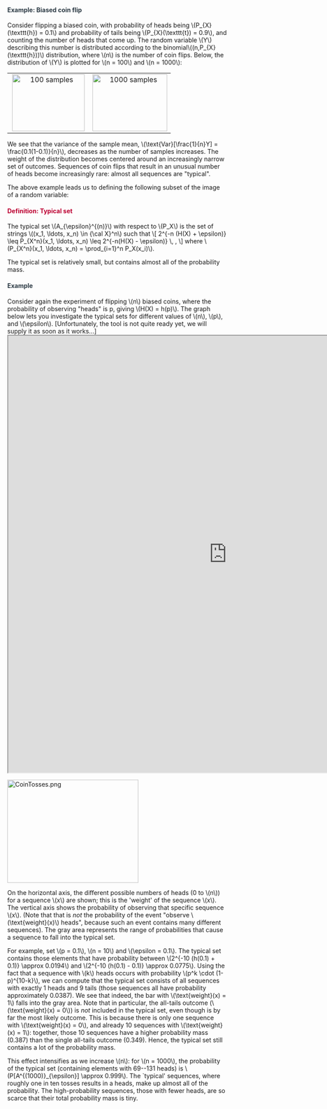<div class="content-box pad-box-mini border border-trbl border-round">
<h4 style="color: #2d3b45;"><strong>Example: Biased coin flip</strong></h4>
Consider flipping a biased coin, with probability of heads being \(P_{X}(\texttt{h}) = 0.1\) and probability of tails being \(P_{X}(\texttt{t}) = 0.9\), and counting the number of heads that come up. The random variable \(Y\) describing this number is distributed according to the binomial\((n,P_{X}(\texttt{h}))\) distribution, where \(n\) is the number of coin flips. Below, the distribution of \(Y\) is plotted for \(n = 100\) and \(n = 1000\):
<table style="border-collapse: collapse; width: 100%;">
<tbody>
<tr>
<td style="width: 50%;" align="center"><img src="https://canvas.uva.nl/courses/2205/files/208705/preview?verifier=7m1Ctnn7SKMzvUuTh6uBQ6U6xJKMYZICMymCmtSQ" alt="100 samples" width="166" height="130" data-api-endpoint="https://canvas.uva.nl/api/v1/courses/2205/files/208705" data-api-returntype="File"></td>
<td style="width: 50%;" align="center"><img src="https://canvas.uva.nl/courses/2205/files/208704/preview?verifier=hz19gUOs0kB0C3teGKQXOeFyh9XGbWvsuXlWq5Zz" alt="1000 samples" width="171" height="130" data-api-endpoint="https://canvas.uva.nl/api/v1/courses/2205/files/208704" data-api-returntype="File"></td>
</tr>
</tbody>
</table>
We see that the variance of the sample mean, \(\text{Var}[\frac{1}{n}Y] = \frac{0.1(1-0.1)}{n}\), decreases as the number of samples increases. The weight of the distribution becomes centered around an increasingly narrow set of outcomes. Sequences of coin flips that result in an unusual number of heads become increasingly rare: almost all sequences are "typical".</div>
<p>The above example leads us to defining the following subset of the image of a random variable:</p>
<div class="content-box pad-box-mini border border-trbl border-round">
<h4 style="color: #bc0031;"><strong>Definition: Typical set</strong></h4>
The typical set \(A_{\epsilon}^{(n)}\) with respect to \(P_X\) is the set of strings \((x_1, \ldots, x_n) \in {\cal X}^n\) such that \[ 2^{-n (H(X) + \epsilon)} \leq P_{X^n}(x_1, \ldots, x_n) \leq 2^{-n(H(X) - \epsilon)} \, , \] where \(P_{X^n}(x_1, \ldots, x_n) = \prod_{i=1}^n P_X(x_i)\).</div>
<p>The typical set is relatively small, but contains almost all of the probability mass.</p>
<div class="content-box pad-box-mini border border-trbl border-round">
<h4 style="color: #2d3b45;"><strong>Example</strong></h4>
Consider again the experiment of flipping \(n\) biased coins, where the probability of observing "heads" is p, giving \(H(X) = h(p)\). The graph below lets you investigate the typical sets for different values of \(n\), \(p\), and \(\epsilon\). [Unfortunately, the tool is not quite ready yet, we will supply it as soon as it works...] <iframe src="https://esc.fnwi.uva.nl/blend/information-theory/interactive-graphs/typical-sets-A.htm" width="1000" height="1000"></iframe>
<p><img src="https://canvas.uva.nl/courses/2205/files/577832/preview?verifier=paiYArOSowcY48W8wdvCAPZIZffOPVgM4pm2qouA" alt="CoinTosses.png" width="300" height="236" data-api-endpoint="https://canvas.uva.nl/api/v1/courses/2205/files/577832" data-api-returntype="File"></p>
<p>On the horizontal axis, the different possible numbers of heads (0 to \(n\)) for a sequence \(x\) are shown; this is the 'weight' of the sequence \(x\). The vertical axis shows the probability of observing that specific sequence \(x\). (Note that that is <em>not</em> the probability of the event "observe \(\text{weight}(x)\) heads", because such an event contains many different sequences). The gray area represents the range of probabilities that cause a sequence to fall into the typical set.</p>
<p>For example, set \(p = 0.1\), \(n = 10\) and \(\epsilon = 0.1\). The typical set contains those elements that have probability between \(2^{-10 (h(0.1) + 0.1)} \approx 0.0194\) and \(2^{-10 (h(0.1) - 0.1)} \approx 0.0775\). Using the fact that a sequence with \(k\) heads occurs with probability \(p^k \cdot (1-p)^{10-k}\), we can compute that the typical set consists of all sequences with exactly 1 heads and 9 tails (those sequences all have probability approximately 0.0387). We see that indeed, the bar with \(\text{weight}(x) = 1\) falls into the gray area. Note that in particular, the all-tails outcome (\(\text{weight}(x) = 0\)) is <i>not</i> included in the typical set, even though is by far the most likely outcome. This is because there is only one sequence with \(\text{weight}(x) = 0\), and already 10 sequences with \(\text{weight}(x) = 1\): together, those 10 sequences have a higher probability mass (0.387) than the single all-tails outcome (0.349). Hence, the typical set still contains a lot of the probability mass.</p>
<p>This effect intensifies as we increase \(n\): for \(n = 1000\), the probability of the typical set (containing elements with 69--131 heads) is \(P[A^{(1000)}_{\epsilon}] \approx 0.999\). The `typical' sequences, where roughly one in ten tosses results in a heads, make up almost all of the probability. The high-probability sequences, those with fewer heads, are so scarce that their total probability mass is tiny.</p>
</div>
